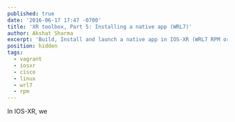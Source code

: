 ```yaml
---
published: true
date: '2016-06-17 17:47 -0700'
title: 'XR toolbox, Part 5: Installing a native app (WRL7)'
author: Akshat Sharma
excerpt: 'Build, Install and launch a native app in IOS-XR (WRL7 RPM or binary)'
position: hidden
tags:
  - vagrant
  - iosxr
  - cisco
  - linux
  - wrl7
  - rpm
---
```



In IOS-XR, we 
